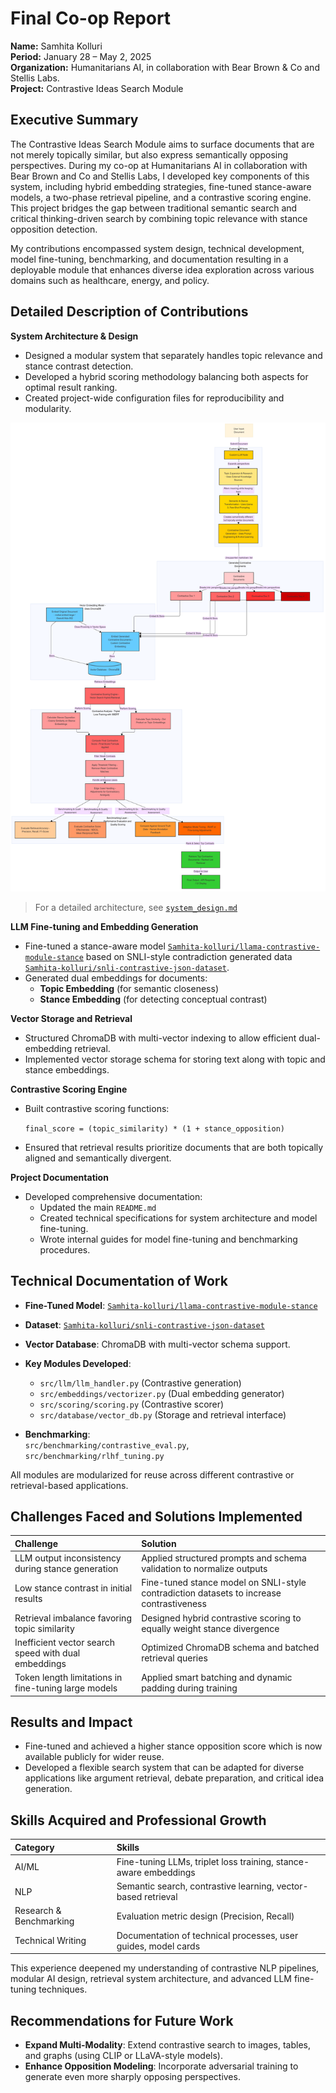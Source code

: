 # Final Co-op Report  
**Name:** Samhita Kolluri  
**Period:** January 28 – May 2, 2025  
**Organization:** Humanitarians AI, in collaboration with Bear Brown & Co and Stellis Labs.  
**Project:** Contrastive Ideas Search Module  

## Executive Summary

The Contrastive Ideas Search Module aims to surface documents that are not merely topically similar, but also express semantically opposing perspectives. During my co-op at Humanitarians AI in collaboration with Bear Brown and Co and Stellis Labs, I developed key components of this system, including hybrid embedding strategies, fine-tuned stance-aware models, a two-phase retrieval pipeline, and a contrastive scoring engine.  
This project bridges the gap between traditional semantic search and critical thinking-driven search by combining topic relevance with stance opposition detection.

My contributions encompassed system design, technical development, model fine-tuning, benchmarking, and documentation  resulting in a deployable module that enhances diverse idea exploration across various domains such as healthcare, energy, and policy.

## Detailed Description of Contributions

**System Architecture & Design**  
- Designed a modular system that separately handles topic relevance and stance contrast detection.
- Developed a hybrid scoring methodology balancing both aspects for optimal result ranking.
- Created project-wide configuration files for reproducibility and modularity.


![Untitled diagram-2025-02-27-131708](bi-weekly-reports\sys-design.png)

> For a detailed architecture, see [`system_design.md`](https://github.com/Samhita-kolluri/contrastive-module)

**LLM Fine-tuning and Embedding Generation**  
- Fine-tuned a stance-aware model [`Samhita-kolluri/llama-contrastive-module-stance`](https://huggingface.co/Samhita-kolluri/llama-contrastive-module-stance) based on SNLI-style contradiction generated data [`Samhita-kolluri/snli-contrastive-json-dataset`](https://huggingface.co/datasets/Samhita-kolluri/snli-contrastive-json-dataset).
- Generated dual embeddings for documents:
  - **Topic Embedding** (for semantic closeness)
  - **Stance Embedding** (for detecting conceptual contrast)

**Vector Storage and Retrieval**  
- Structured ChromaDB with multi-vector indexing to allow efficient dual-embedding retrieval.
- Implemented vector storage schema for storing text along with topic and stance embeddings.

**Contrastive Scoring Engine**  
- Built contrastive scoring functions:

  `final_score = (topic_similarity) * (1 + stance_opposition) `
- Ensured that retrieval results prioritize documents that are both topically aligned and semantically divergent.

**Project Documentation**  
- Developed comprehensive documentation:
  - Updated the main `README.md`
  - Created technical specifications for system architecture and model fine-tuning.
  - Wrote internal guides for model fine-tuning and benchmarking procedures.

## Technical Documentation of Work

- **Fine-Tuned Model**: [`Samhita-kolluri/llama-contrastive-module-stance`](https://huggingface.co/Samhita-kolluri/llama-contrastive-module-stance)
- **Dataset**: [`Samhita-kolluri/snli-contrastive-json-dataset`](https://huggingface.co/datasets/Samhita-kolluri/snli-contrastive-json-dataset)

- **Vector Database**: ChromaDB with multi-vector schema support.
- **Key Modules Developed**:
  - `src/llm/llm_handler.py` (Contrastive generation)
  - `src/embeddings/vectorizer.py` (Dual embedding generator)
  - `src/scoring/scoring.py` (Contrastive scorer)
  - `src/database/vector_db.py` (Storage and retrieval interface)
- **Benchmarking**:  
  `src/benchmarking/contrastive_eval.py`, `src/benchmarking/rlhf_tuning.py`

All modules are modularized for reuse across different contrastive or retrieval-based applications.


## Challenges Faced and Solutions Implemented

| Challenge | Solution |
|:---|:---|
| LLM output inconsistency during stance generation | Applied structured prompts and schema validation to normalize outputs |
| Low stance contrast in initial results | Fine-tuned stance model on SNLI-style contradiction datasets to increase contrastiveness |
| Retrieval imbalance favoring topic similarity | Designed hybrid contrastive scoring to equally weight stance divergence |
| Inefficient vector search speed with dual embeddings | Optimized ChromaDB schema and batched retrieval queries |
| Token length limitations in fine-tuning large models | Applied smart batching and dynamic padding during training |

## Results and Impact

- Fine-tuned and achieved a higher stance opposition score which is now available publicly for wider reuse.
- Developed a flexible search system that can be adapted for diverse applications like argument retrieval, debate preparation, and critical idea generation.


## Skills Acquired and Professional Growth

| Category | Skills |
|:---|:---|
| AI/ML | Fine-tuning LLMs, triplet loss training, stance-aware embeddings |
| NLP | Semantic search, contrastive learning, vector-based retrieval |
| Research & Benchmarking | Evaluation metric design (Precision, Recall) |
| Technical Writing | Documentation of technical processes, user guides, model cards |

This experience deepened my understanding of contrastive NLP pipelines, modular AI design, retrieval system architecture, and advanced LLM fine-tuning techniques.


## Recommendations for Future Work

- **Expand Multi-Modality**: Extend contrastive search to images, tables, and graphs (using CLIP or LLaVA-style models).
- **Enhance Opposition Modeling**: Incorporate adversarial training to generate even more sharply opposing perspectives.
